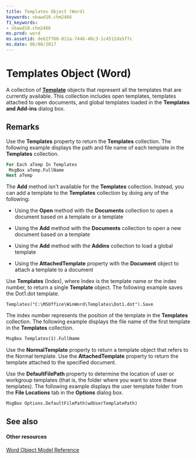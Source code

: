 ```yaml
---
title: Templates Object (Word)
keywords: vbawd10.chm2466
f1_keywords:
- vbawd10.chm2466
ms.prod: word
ms.assetid: de62f768-011a-7446-48c3-1c4512da5f7c
ms.date: 06/08/2017
---
```



# Templates Object (Word)

A collection of  **[Template](Word.Template.md)** objects that represent all the templates that are currently available. This collection includes open templates, templates attached to open documents, and global templates loaded in the **Templates and Add-ins** dialog box.


## Remarks

Use the  **Templates** property to return the **Templates** collection. The following example displays the path and file name of each template in the **Templates** collection.


```vb
For Each aTemp In Templates 
 MsgBox aTemp.FullName 
Next aTemp
```

The  **Add** method isn't available for the **Templates** collection. Instead, you can add a template to the **Templates** collection by doing any of the following:


- Using the  **Open** method with the **Documents** collection to open a document based on a template or a template
    
- Using the  **Add** method with the **Documents** collection to open a new document based on a template
    
- Using the  **Add** method with the **Addins** collection to load a global template
    
- Using the  **AttachedTemplate** property with the **Document** object to attach a template to a document
    
Use  **Templates** (Index), where Index is the template name or the index number, to return a single **Template** object. The following example saves the Dot1.dot template.




```
Templates("C:\MSOffice\WinWord\Templates\Dot1.dot").Save
```

The index number represents the position of the template in the  **Templates** collection. The following example displays the file name of the first template in the **Templates** collection.




```vb
MsgBox Templates(1).FullName
```

Use the  **NormalTemplate** property to return a template object that refers to the Normal template. Use the **AttachedTemplate** property to return the template attached to the specified document.

Use the  **DefaultFilePath** property to determine the location of user or workgroup templates (that is, the folder where you want to store these templates). The following example displays the user template folder from the **File Locations** tab in the **Options** dialog box.




```vb
MsgBox Options.DefaultFilePath(wdUserTemplatePath)
```


## See also


#### Other resources



[Word Object Model Reference](http://msdn.microsoft.com/library/be452561-b436-bb9b-6f94-3faa9a74a6fd%28Office.15%29.aspx)

